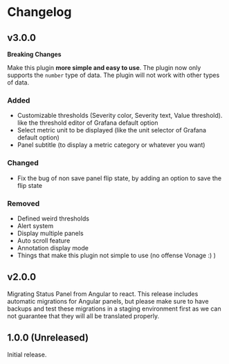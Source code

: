 # Changelog

## v3.0.0

**Breaking Changes**

Make this plugin **more simple and easy to use**.
The plugin now only supports the `number` type of data. The plugin will not work with other types of data.

### Added

- Customizable thresholds (Severity color, Severity text, Value threshold). like the threshold editor of Grafana default
  option
- Select metric unit to be displayed (like the unit selector of Grafana default option)
- Panel subtitle (to display a metric category or whatever you want)

### Changed

- Fix the bug of non save panel flip state, by adding an option to save the flip state

### Removed

- Defined weird thresholds
- Alert system
- Display multiple panels
- Auto scroll feature
- Annotation display mode
- Things that make this plugin not simple to use (no offense Vonage :) )

## v2.0.0

Migrating Status Panel from Angular to react. This release includes automatic migrations for Angular panels, but please
make sure to have backups and test these migrations in a staging environment first as we can not guarantee that they
will
all be translated properly.

## 1.0.0 (Unreleased)

Initial release.
